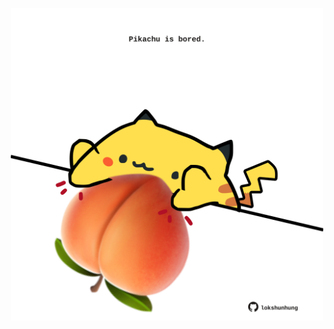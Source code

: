 <!-- built at 08/04/2024, 10:00:43 UTC -->
<p align="center">
  <img width="500" height="500" src="./ReadmeImage.svg">
</p>
